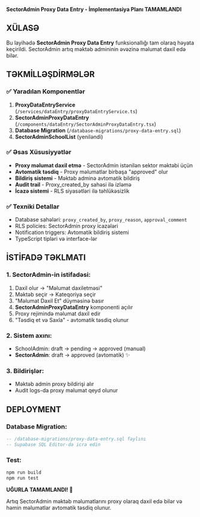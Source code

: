 **SectorAdmin Proxy Data Entry - İmplementasiya Planı TAMAMLANDI**

## XÜLASƏ

Bu layihədə **SectorAdmin Proxy Data Entry** funksionallığı tam olaraq həyata keçirildi. SectorAdmin artıq məktəb admininin əvəzinə məlumat daxil edə bilər.

## TƏKMİLLƏŞDİRMƏLƏR

### ✅ Yaradılan Komponentlər
1. **ProxyDataEntryService** (`/services/dataEntry/proxyDataEntryService.ts`)
2. **SectorAdminProxyDataEntry** (`/components/dataEntry/SectorAdminProxyDataEntry.tsx`)
3. **Database Migration** (`/database-migrations/proxy-data-entry.sql`)
4. **SectorAdminSchoolList** (yeniləndi)

### ✅ Əsas Xüsusiyyətlər
- **Proxy məlumat daxil etmə** - SectorAdmin istənilən sektor məktəbi üçün
- **Avtomatik təsdiq** - Proxy məlumatlar birbaşa "approved" olur
- **Bildiriş sistemi** - Məktəb adminə avtomatik bildiriş
- **Audit trail** - Proxy_created_by sahəsi ilə izləmə
- **İcazə sistemi** - RLS siyasətləri ilə təhlükəsizlik

### ✅ Texniki Detallar
- Database sahələri: `proxy_created_by`, `proxy_reason`, `approval_comment`
- RLS policies: SectorAdmin proxy icazələri
- Notification triggers: Avtomatik bildiriş sistemi
- TypeScript tipləri və interface-lər

## İSTİFADƏ TƏKLMATI

### 1. SectorAdmin-in istifadəsi:
1. Daxil olur → "Məlumat daxiletməsi" 
2. Məktəb seçir → Kateqoriya seçir
3. "Məlumat Daxil Et" düyməsinə basır
4. **SectorAdminProxyDataEntry** komponenti açılır
5. Proxy rejimində məlumat daxil edir
6. "Təsdiq et və Saxla" - avtomatik təsdiq olunur

### 2. Sistem axını:
- SchoolAdmin: draft → pending → approved (manual)
- **SectorAdmin**: draft → approved (avtomatik) ✨

### 3. Bildirişlər:
- Məktəb admin proxy bildirişi alır
- Audit logs-da proxy məlumat qeyd olunur

## DEPLOYMENT

### Database Migration:
```sql
-- /database-migrations/proxy-data-entry.sql faylını 
-- Supabase SQL Editor-də icra edin
```

### Test:
```bash
npm run build
npm run test
```

**UĞURLA TAMAMLANDI! 🎉**

Artıq SectorAdmin məktəb məlumatlarını proxy olaraq daxil edə bilər və həmin məlumatlar avtomatik təsdiq olunur.